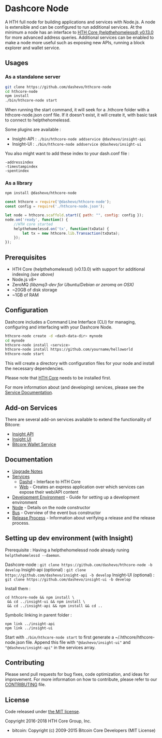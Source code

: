Dashcore Node
============

A HTH full node for building applications and services with Node.js. A node is extensible and can be configured to run additional services. At the minimum a node has an interface to [HTH Core (helpthehomelessd) v0.13.0](https://github.com/dashpay/dash/tree/v0.13.0.x) for more advanced address queries. Additional services can be enabled to make a node more useful such as exposing new APIs, running a block explorer and wallet service.

## Usages

### As a standalone server

```bash
git clone https://github.com/dashevo/hthcore-node
cd hthcore-node
npm install
./bin/hthcore-node start
```

When running the start command, it will seek for a .hthcore folder with a hthcore-node.json conf file.
If it doesn't exist, it will create it, with basic task to connect to helpthehomelessd.

Some plugins are available :

- Insight-API : `./bin/hthcore-node addservice @dashevo/insight-api`
- Insight-UI : `./bin/hthcore-node addservice @dashevo/insight-ui`

You also might want to add these index to your dash.conf file :
```
-addressindex
-timestampindex
-spentindex
```

### As a library

```bash
npm install @dashevo/hthcore-node
```

```javascript
const hthcore = require('@dashevo/hthcore-node');
const config = require('./hthcore-node.json');

let node = hthcore.scaffold.start({ path: "", config: config });
node.on('ready', function() {
    //HTH core started
    helpthehomelessd.on('tx', function(txData) {
        let tx = new hthcore.lib.Transaction(txData);
    });
});
```

## Prerequisites

- HTH Core (helpthehomelessd) (v0.13.0) with support for additional indexing *(see above)*
- Node.js v8+
- ZeroMQ *(libzmq3-dev for Ubuntu/Debian or zeromq on OSX)*
- ~20GB of disk storage
- ~1GB of RAM

## Configuration

Dashcore includes a Command Line Interface (CLI) for managing, configuring and interfacing with your Dashcore Node.

```bash
hthcore-node create -d <dash-data-dir> mynode
cd mynode
hthcore-node install <service>
hthcore-node install https://github.com/yourname/helloworld
hthcore-node start
```

This will create a directory with configuration files for your node and install the necessary dependencies.

Please note that [HTH Core](https://github.com/dashpay/dash/tree/master) needs to be installed first.

For more information about (and developing) services, please see the [Service Documentation](docs/services.md).

## Add-on Services

There are several add-on services available to extend the functionality of Bitcore:

- [Insight API](https://github.com/dashevo/insight-api/tree/master)
- [Insight UI](https://github.com/dashevo/insight-ui/tree/master)
- [Bitcore Wallet Service](https://github.com/dashevo/hthcore-wallet-service/tree/master)

## Documentation

- [Upgrade Notes](docs/upgrade.md)
- [Services](docs/services.md)
  - [Dashd](docs/services/helpthehomelessd.md) - Interface to HTH Core
  - [Web](docs/services/web.md) - Creates an express application over which services can expose their web/API content
- [Development Environment](docs/development.md) - Guide for setting up a development environment
- [Node](docs/node.md) - Details on the node constructor
- [Bus](docs/bus.md) - Overview of the event bus constructor
- [Release Process](docs/release.md) - Information about verifying a release and the release process.


## Setting up dev environment (with Insight)

Prerequisite : Having a helpthehomelessd node already runing `helpthehomelessd --daemon`.

Dashcore-node : `git clone https://github.com/dashevo/hthcore-node -b develop`
Insight-api (optional) : `git clone https://github.com/dashevo/insight-api -b develop`
Insight-UI (optional) : `git clone https://github.com/dashevo/insight-ui -b develop`

Install them :
```
cd hthcore-node && npm install \
 && cd ../insight-ui && npm install \
 && cd ../insight-api && npm install && cd ..
```

Symbolic linking in parent folder :
```
npm link ../insight-api
npm link ../insight-ui
```

Start with `./bin/hthcore-node start` to first generate a ~/.hthcore/hthcore-node.json file.
Append this file with `"@dashevo/insight-ui"` and `"@dashevo/insight-api"` in the services array.

## Contributing

Please send pull requests for bug fixes, code optimization, and ideas for improvement. For more information on how to contribute, please refer to our [CONTRIBUTING](https://github.com/dashevo/hthcore/blob/master/CONTRIBUTING.md) file.

## License

Code released under [the MIT license](https://github.com/dashevo/hthcore-node/blob/master/LICENSE).

Copyright 2016-2018 HTH Core Group, Inc.

- bitcoin: Copyright (c) 2009-2015 Bitcoin Core Developers (MIT License)

